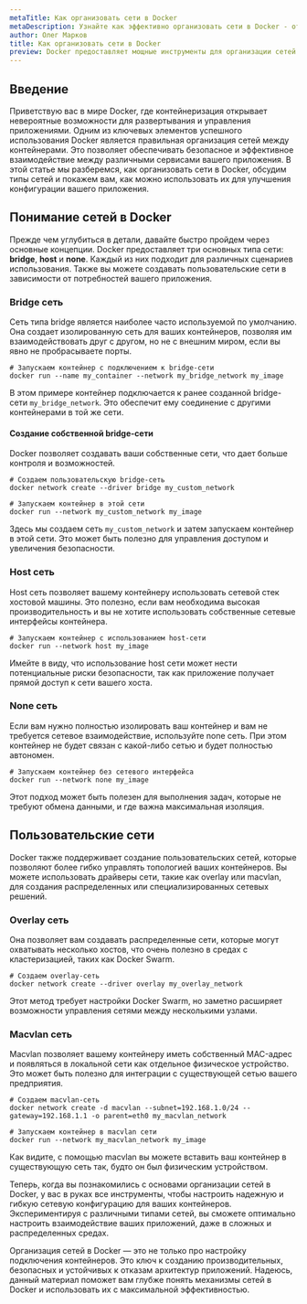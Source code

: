 ```yaml
---
metaTitle: Как организовать сети в Docker
metaDescription: Узнайте как эффективно организовать сети в Docker - от базовых настроек до создания пользовательских сетей. Рассмотрите примеры конфигураций сетей и настройте взаимодействие между контейнерами. 
author: Олег Марков
title: Как организовать сети в Docker
preview: Docker предоставляет мощные инструменты для организации сетей контейнеров- узнайте как правильно настраивать и управлять сетями в Docker чтобы ваши приложения взаимодействовали уверенно и стабильно
---
```


## Введение

Приветствую вас в мире Docker, где контейнеризация открывает невероятные возможности для развертывания и управления приложениями. Одним из ключевых элементов успешного использования Docker является правильная организация сетей между контейнерами. Это позволяет обеспечивать безопасное и эффективное взаимодействие между различными сервисами вашего приложения. В этой статье мы разберемся, как организовать сети в Docker, обсудим типы сетей и покажем вам, как можно использовать их для улучшения конфигурации вашего приложения.

## Понимание сетей в Docker

Прежде чем углубиться в детали, давайте быстро пройдем через основные концепции. Docker предоставляет три основных типа сети: **bridge**, **host** и **none**. Каждый из них подходит для различных сценариев использования. Также вы можете создавать пользовательские сети в зависимости от потребностей вашего приложения.

### Bridge сеть

Сеть типа bridge является наиболее часто используемой по умолчанию. Она создает изолированную сеть для ваших контейнеров, позволяя им взаимодействовать друг с другом, но не с внешним миром, если вы явно не пробрасываете порты.

```shell
# Запускаем контейнер с подключением к bridge-сети
docker run --name my_container --network my_bridge_network my_image
```

В этом примере контейнер подключается к ранее созданной bridge-сети `my_bridge_network`. Это обеспечит ему соединение с другими контейнерами в той же сети.

#### Создание собственной bridge-сети

Docker позволяет создавать ваши собственные сети, что дает больше контроля и возможностей.

```shell
# Создаем пользовательскую bridge-сеть
docker network create --driver bridge my_custom_network

# Запускаем контейнер в этой сети
docker run --network my_custom_network my_image
```

Здесь мы создаем сеть `my_custom_network` и затем запускаем контейнер в этой сети. Это может быть полезно для управления доступом и увеличения безопасности.

### Host сеть

Host сеть позволяет вашему контейнеру использовать сетевой стек хостовой машины. Это полезно, если вам необходима высокая производительность и вы не хотите использовать собственные сетевые интерфейсы контейнера.

```shell
# Запускаем контейнер с использованием host-сети
docker run --network host my_image
```

Имейте в виду, что использование host сети может нести потенциальные риски безопасности, так как приложение получает прямой доступ к сети вашего хоста.

### None сеть

Если вам нужно полностью изолировать ваш контейнер и вам не требуется сетевое взаимодействие, используйте none сеть. При этом контейнер не будет связан с какой-либо сетью и будет полностью автономен.

```shell
# Запускаем контейнер без сетевого интерфейса
docker run --network none my_image
```

Этот подход может быть полезен для выполнения задач, которые не требуют обмена данными, и где важна максимальная изоляция.

## Пользовательские сети

Docker также поддерживает создание пользовательских сетей, которые позволяют более гибко управлять топологией ваших контейнеров. Вы можете использовать драйверы сети, такие как overlay или macvlan, для создания распределенных или специализированных сетевых решений.

### Overlay сеть

Она позволяет вам создавать распределенные сети, которые могут охватывать несколько хостов, что очень полезно в средах с кластеризацией, таких как Docker Swarm.

```shell
# Создаем overlay-сеть
docker network create --driver overlay my_overlay_network
```

Этот метод требует настройки Docker Swarm, но заметно расширяет возможности управления сетями между несколькими узлами.

### Macvlan сеть

Macvlan позволяет вашему контейнеру иметь собственный MAC-адрес и появляться в локальной сети как отдельное физическое устройство. Это может быть полезно для интеграции с существующей сетью вашего предприятия.

```shell
# Создаем macvlan-сеть
docker network create -d macvlan --subnet=192.168.1.0/24 --gateway=192.168.1.1 -o parent=eth0 my_macvlan_network

# Запускаем контейнер в macvlan сети
docker run --network my_macvlan_network my_image
```

Как видите, с помощью macvlan вы можете вставить ваш контейнер в существующую сеть так, будто он был физическим устройством.

Теперь, когда вы познакомились с основами организации сетей в Docker, у вас в руках все инструменты, чтобы настроить надежную и гибкую сетевую конфигурацию для ваших контейнеров. Экспериментируя с различными типами сетей, вы сможете оптимально настроить взаимодействие ваших приложений, даже в сложных и распределенных средах.

Организация сетей в Docker — это не только про настройку подключения контейнеров. Это ключ к созданию производительных, безопасных и устойчивых к отказам архитектур приложений. Надеюсь, данный материал поможет вам глубже понять механизмы сетей в Docker и использовать их с максимальной эффективностью.